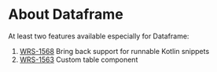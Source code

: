 # About Dataframe

At least two features available especially for Dataframe:

1. [WRS-1568](https://youtrack.jetbrains.com/issue/WRS-1568) Bring back support for runnable Kotlin snippets
2. [WRS-1563](https://youtrack.jetbrains.com/issue/WRS-1563) Custom table component
